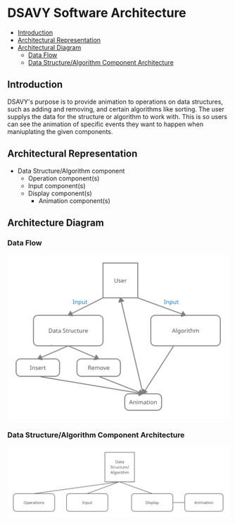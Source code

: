 # DSAVY Software Architecture

  * [Introduction](#introduction)
  * [Architectural Representation](#architectural-representation)
  * [Architectural Diagram](#architecture-diagram)
    + [Data Flow](#data-flow)
    + [Data Structure/Algorithm Component Architecture](#data-structure/algorithm-component-architecture)

## Introduction

DSAVY's purpose is to provide animation to operations on data structures, such as adding and removing, and certain algorithms like sorting. The user supplys the data for the structure or algorithm to work with. This is so users can see the animation of specific events they want to happen when maniuplating the given components. 


## Architectural Representation

* Data Structure/Algorithm component
  * Operation component(s)
  * Input component(s)
  * Display component(s)
    *  Animation component(s)


## Architecture Diagram

### Data Flow
![Data Flow](/doc/images/diagram1.png?raw=true)

### Data Structure/Algorithm Component Architecture
![Components](/doc/images/diagram2.png?raw=true)
